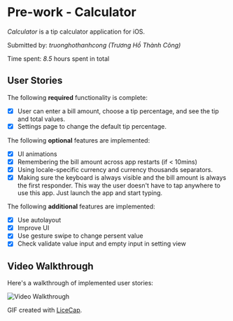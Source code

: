 # Pre-work - Calculator

*Calculator* is a tip calculator application for iOS.

Submitted by: *truonghothanhcong (Trương Hồ Thành Công)*

Time spent: *8.5* hours spent in total

## User Stories

The following **required** functionality is complete:

* [X] User can enter a bill amount, choose a tip percentage, and see the tip and total values.
* [X] Settings page to change the default tip percentage.

The following **optional** features are implemented:
* [X] UI animations
* [X] Remembering the bill amount across app restarts (if < 10mins)
* [X] Using locale-specific currency and currency thousands separators.
* [X] Making sure the keyboard is always visible and the bill amount is always the first responder. This way the user doesn't have to tap anywhere to use this app. Just launch the app and start typing.

The following **additional** features are implemented:

- [X] Use autolayout
- [X] Improve UI
- [X] Use gesture swipe to change persent value
- [X] Check validate value input and empty input in setting view

## Video Walkthrough 

Here's a walkthrough of implemented user stories:

<img src='https://i.imgur.com/mcIaxDM.gif' title='Video Walkthrough' width='' alt='Video Walkthrough' />

GIF created with [LiceCap](http://www.cockos.com/licecap/).

